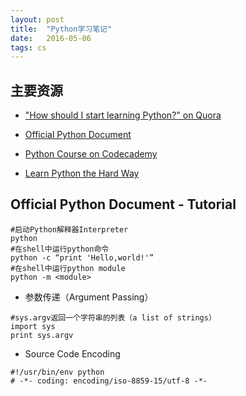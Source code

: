 ```yaml
---
layout: post
title:  "Python学习笔记"
date:   2016-05-06
tags: cs
---
```


## 主要资源
- ["How should I start learning Python?" on Quora](https://www.quora.com/How-should-I-start-learning-Python-1)

- [Official Python Document](https://docs.python.org/2/)

- [Python Course on Codecademy](https://www.codecademy.com/learn/python)

- [Learn Python the Hard Way](http://learnpythonthehardway.org/)


## Official Python Document - Tutorial
```
#启动Python解释器Interpreter
python
#在shell中运行python命令
python -c “print 'Hello,world!'”
#在shell中运行python module
python -m <module>
```
- 参数传递（Argument Passing）

```
#sys.argv返回一个字符串的列表（a list of strings）
import sys
print sys.argv
```

- Source Code Encoding

```
#!/usr/bin/env python
# -*- coding: encoding/iso-8859-15/utf-8 -*-
```

	

